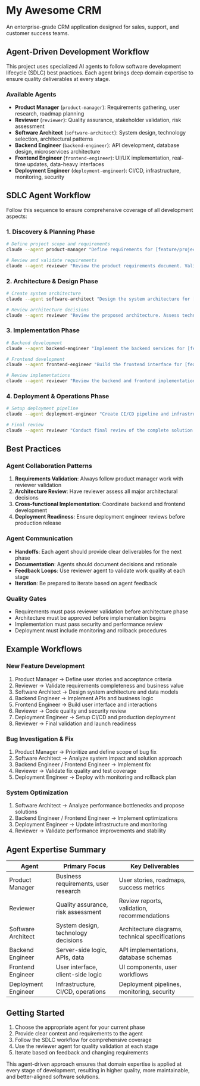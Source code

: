 # My Awesome CRM

An enterprise-grade CRM application designed for sales, support, and customer success teams.

## Agent-Driven Development Workflow

This project uses specialized AI agents to follow software development lifecycle (SDLC) best practices. Each agent brings deep domain expertise to ensure quality deliverables at every stage.

### Available Agents

- **Product Manager** (`product-manager`): Requirements gathering, user research, roadmap planning
- **Reviewer** (`reviewer`): Quality assurance, stakeholder validation, risk assessment  
- **Software Architect** (`software-architect`): System design, technology selection, architectural patterns
- **Backend Engineer** (`backend-engineer`): API development, database design, microservices architecture
- **Frontend Engineer** (`frontend-engineer`): UI/UX implementation, real-time updates, data-heavy interfaces
- **Deployment Engineer** (`deployment-engineer`): CI/CD, infrastructure, monitoring, security

## SDLC Agent Workflow

Follow this sequence to ensure comprehensive coverage of all development aspects:

### 1. **Discovery & Planning Phase**
```bash
# Define project scope and requirements
claude --agent product-manager "Define requirements for [feature/project name]. Include user stories, acceptance criteria, and success metrics."

# Review and validate requirements
claude --agent reviewer "Review the product requirements document. Validate completeness, feasibility, and business alignment."
```

### 2. **Architecture & Design Phase**
```bash
# Create system architecture
claude --agent software-architect "Design the system architecture for [feature/project]. Include technology stack, scalability considerations, and integration patterns."

# Review architecture decisions
claude --agent reviewer "Review the proposed architecture. Assess technical feasibility, scalability, and alignment with business requirements."
```

### 3. **Implementation Phase**
```bash
# Backend development
claude --agent backend-engineer "Implement the backend services for [feature]. Include API endpoints, database schema, and business logic."

# Frontend development  
claude --agent frontend-engineer "Build the frontend interface for [feature]. Focus on user experience, real-time updates, and performance."

# Review implementations
claude --agent reviewer "Review the backend and frontend implementations. Check code quality, security, and requirement fulfillment."
```

### 4. **Deployment & Operations Phase**
```bash
# Setup deployment pipeline
claude --agent deployment-engineer "Create CI/CD pipeline and infrastructure for [feature/project]. Include monitoring, security, and scalability."

# Final review
claude --agent reviewer "Conduct final review of the complete solution. Validate deployment readiness and operational procedures."
```

## Best Practices

### Agent Collaboration Patterns

1. **Requirements Validation**: Always follow product manager work with reviewer validation
2. **Architecture Review**: Have reviewer assess all major architectural decisions
3. **Cross-functional Implementation**: Coordinate backend and frontend development
4. **Deployment Readiness**: Ensure deployment engineer reviews before production release

### Agent Communication

- **Handoffs**: Each agent should provide clear deliverables for the next phase
- **Documentation**: Agents should document decisions and rationale
- **Feedback Loops**: Use reviewer agent to validate work quality at each stage
- **Iteration**: Be prepared to iterate based on agent feedback

### Quality Gates

- Requirements must pass reviewer validation before architecture phase
- Architecture must be approved before implementation begins  
- Implementation must pass security and performance review
- Deployment must include monitoring and rollback procedures

## Example Workflows

### New Feature Development
1. Product Manager → Define user stories and acceptance criteria
2. Reviewer → Validate requirements completeness and business value
3. Software Architect → Design system architecture and data models
4. Backend Engineer → Implement APIs and business logic
5. Frontend Engineer → Build user interface and interactions
6. Reviewer → Code quality and security review
7. Deployment Engineer → Setup CI/CD and production deployment
8. Reviewer → Final validation and launch readiness

### Bug Investigation & Fix
1. Product Manager → Prioritize and define scope of bug fix
2. Software Architect → Analyze system impact and solution approach
3. Backend Engineer / Frontend Engineer → Implement fix
4. Reviewer → Validate fix quality and test coverage
5. Deployment Engineer → Deploy with monitoring and rollback plan

### System Optimization
1. Software Architect → Analyze performance bottlenecks and propose solutions
2. Backend Engineer / Frontend Engineer → Implement optimizations
3. Deployment Engineer → Update infrastructure and monitoring
4. Reviewer → Validate performance improvements and stability

## Agent Expertise Summary

| Agent | Primary Focus | Key Deliverables |
|-------|---------------|------------------|
| Product Manager | Business requirements, user research | User stories, roadmaps, success metrics |
| Reviewer | Quality assurance, risk assessment | Review reports, validation, recommendations |
| Software Architect | System design, technology decisions | Architecture diagrams, technical specifications |
| Backend Engineer | Server-side logic, APIs, data | API implementations, database schemas |
| Frontend Engineer | User interface, client-side logic | UI components, user workflows |
| Deployment Engineer | Infrastructure, CI/CD, operations | Deployment pipelines, monitoring, security |

## Getting Started

1. Choose the appropriate agent for your current phase
2. Provide clear context and requirements to the agent
3. Follow the SDLC workflow for comprehensive coverage
4. Use the reviewer agent for quality validation at each stage
5. Iterate based on feedback and changing requirements

This agent-driven approach ensures that domain expertise is applied at every stage of development, resulting in higher quality, more maintainable, and better-aligned software solutions.